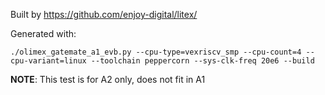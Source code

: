 Built by https://github.com/enjoy-digital/litex/

Generated with:

```
./olimex_gatemate_a1_evb.py --cpu-type=vexriscv_smp --cpu-count=4 --cpu-variant=linux --toolchain peppercorn --sys-clk-freq 20e6 --build

```
**NOTE**: This test is for A2 only, does not fit in A1
